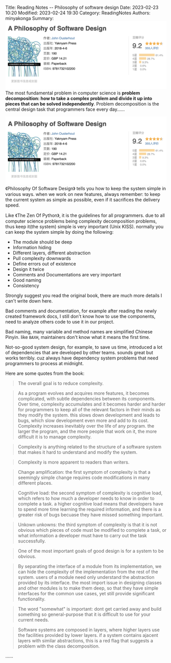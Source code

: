 Title: Reading Notes -- Philosophy of software design
Date: 2023-02-23 10:20
Modified: 2023-02-24 19:30
Category: ReadingNotes
Authors: minyakonga
Summary: ![Title](./images/douban-a-philosophy-of-software-design.jpg "Philosophy Of Software Design") The most fundamental problem in computer science is **problem decomposition: how to take a complex problem and divide it up into pieces that can be solved independently**. Problem decomposition is the central design task that programmers face every day......

![Title](./images/douban-a-philosophy-of-software-design.jpg "Philosophy Of Software Design")
《Philosophy Of Software Design》 tells you how to keep the system simple in various ways. when we work on new features, always remember: to keep the current system as simple as possible, even if it sacrifices the delivery speed.

Like 《The Zen Of Python》, it is the guidelines for all programmers. due to all computer science problems being complexity decomposition problems, thus keep it(the system) simple is very important (Unix KISS). normally you can keep the system simple by doing the following:  
- The module should be deep  
- Information hiding  
- Different layers, different abstraction  
- Pull complexity downwards  
- Define errors out of existence  
- Design it twice  
- Comments and Documentations are very important  
- Good naming  
- Consistency  

Strongly suggest you read the original book, there are much more details I can't write down here.

Bad comments and documentation, for example after reading the newly created framework docs, I still don't know how to use the components, need to analyze others code to use it in our project.

Bad naming, many variable and method names are simplified Chinese Pinyin. like `BAXH`, maintainers don't know what it means the first time.

Not-so-good system design, for example, to save us time, introduced a lot of dependencies that are developed by other teams. sounds great but works terribly. cuz always have dependency system problems that need programmers to process at midnight.

Here are some quotes from the book:

> The overall goal is to reduce complexity.
<!-- -->

> As a program evolves and acquires more features, it becomes complicated, with subtle dependencies between its components. Over time, complexity accumulates and it becomes harder and harder for programmers to keep all of the relevant factors in their minds as they modify the system. this slows down development and leads to bugs, which slow development even more and add to its cost. Complexity increases inevitably over the life of any program. the larger the program, and the more people that work on it, the more difficult it is to manage complexity.
<!-- -->

> Complexity is anything related to the structure of a software system that makes it hard to understand and modify the system.
<!-- -->

> Complexity is more apparent to readers than writers.
<!-- -->

> Change amplification: the first symptom of complexity is that a seemingly simple change requires code modifications in many different places.
<!-- -->

> Cognitive load: the second symptom of complexity is cognitive load, which refers to how much a developer needs to know in order to complete a task. a higher cognitive load means that developers have to spend more time learning the required information, and there is a greater risk of bugs becuase they have missed something important.
<!-- -->

> Unkown unkowns: the third symptom of complexity is that it is not obvious which pieces of code must be modified to complete a task, or what information a developer must have to carry out the task successfully.
<!-- -->

> One of the most important goals of good design is for a system to be obvious. 
<!-- -->

> By separating the interface of a module from its implementation, we can hide the complexity of the implementation from the rest of the system. users of a module need only understand the abstraction provided by its interface. the most import issue in designing classes and other modules is to make them deep, so that they have simple interfaces for the common use cases, yet still provide significant functionality.
<!-- -->

> The word "somewhat" is important: dont get carried away and build something so general-purpose that it is difficult to use for your current needs.
<!-- -->

> Software systems are composed in layers, where higher layers use the facilities provided by lower layers. if a system contains ajacent layers with similar abstractions, this is a red flag that suggests a problem with the class decomposition.

......